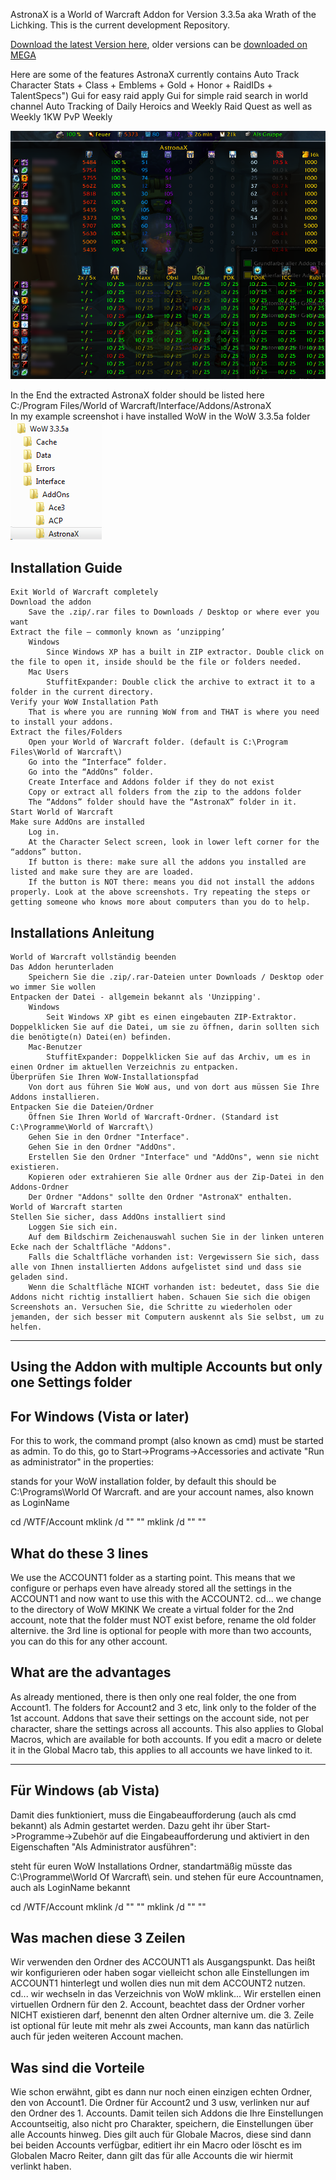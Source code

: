 AstronaX is a World of Warcraft Addon for Version 3.3.5a aka Wrath of the Lichking. This is the current development Repository.

<a href="https://mega.nz/file/rd8kxSDB#ELFypu5XKVkdEmZcL71KQ27r2UJDMzo5UOYav1oHxfU">Download the latest Version here</a>, older versions can be <a href="https://mega.nz/#F!CMMAXICB!uQ_Ma9DWCaXFfk9WzWZILA">downloaded on MEGA</a>

Here are some of the features AstronaX currently contains
Auto Track Character Stats + Class + Emblems + Gold + Honor + RaidIDs + TalentSpecs")
Gui for easy raid apply 
Gui for simple raid search in world channel
Auto Tracking of Daily Heroics and Weekly Raid Quest as well as Weekly 1KW PvP Weekly





<img src="https://raw.githubusercontent.com/kantmn/LUA_AstronaX/master/AstronaX_FuBar_Tooltip.png">

In the End the extracted AstronaX folder should be listed here
<br>C:/Program Files/World of Warcraft/Interface/Addons/AstronaX
<br>In my example screenshot i have installed WoW in the WoW 3.3.5a folder
<br><img src="https://raw.githubusercontent.com/kantmn/LUA_AstronaX/master/AstronaX_Installation_Path.png">

Installation Guide
-----------------------------------------------------------------------------------------------------------------------------
    Exit World of Warcraft completely
    Download the addon
        Save the .zip/.rar files to Downloads / Desktop or where ever you want
    Extract the file – commonly known as ‘unzipping’
        Windows
            Since Windows XP has a built in ZIP extractor. Double click on the file to open it, inside should be the file or folders needed.
        Mac Users
            StuffitExpander: Double click the archive to extract it to a folder in the current directory.
    Verify your WoW Installation Path
        That is where you are running WoW from and THAT is where you need to install your addons.
    Extract the files/Folders
        Open your World of Warcraft folder. (default is C:\Program Files\World of Warcraft\)
        Go into the “Interface” folder.
        Go into the “AddOns” folder.
		Create Interface and Addons folder if they do not exist
        Copy or extract all folders from the zip to the addons folder
        The “Addons” folder should have the “AstronaX” folder in it.
    Start World of Warcraft
    Make sure AddOns are installed
        Log in.
        At the Character Select screen, look in lower left corner for the “addons” button.
        If button is there: make sure all the addons you installed are listed and make sure they are are loaded.
        If the button is NOT there: means you did not install the addons properly. Look at the above screenshots. Try repeating the steps or getting someone who knows more about computers than you do to help.

Installations Anleitung
-----------------------------------------------------------------------------------------------------------------------------
    World of Warcraft vollständig beenden
    Das Addon herunterladen
        Speichern Sie die .zip/.rar-Dateien unter Downloads / Desktop oder wo immer Sie wollen
    Entpacken der Datei - allgemein bekannt als 'Unzipping'.
        Windows
            Seit Windows XP gibt es einen eingebauten ZIP-Extraktor. Doppelklicken Sie auf die Datei, um sie zu öffnen, darin sollten sich die benötigte(n) Datei(en) befinden.
        Mac-Benutzer
            StuffitExpander: Doppelklicken Sie auf das Archiv, um es in einen Ordner im aktuellen Verzeichnis zu entpacken.
    Überprüfen Sie Ihren WoW-Installationspfad
        Von dort aus führen Sie WoW aus, und von dort aus müssen Sie Ihre Addons installieren.
    Entpacken Sie die Dateien/Ordner
        Öffnen Sie Ihren World of Warcraft-Ordner. (Standard ist C:\Programme\World of Warcraft\)
        Gehen Sie in den Ordner "Interface".
        Gehen Sie in den Ordner "AddOns".
		Erstellen Sie den Ordner "Interface" und "AddOns", wenn sie nicht existieren.
        Kopieren oder extrahieren Sie alle Ordner aus der Zip-Datei in den Addons-Ordner
        Der Ordner "Addons" sollte den Ordner "AstronaX" enthalten.
    World of Warcraft starten
    Stellen Sie sicher, dass AddOns installiert sind
        Loggen Sie sich ein.
        Auf dem Bildschirm Zeichenauswahl suchen Sie in der linken unteren Ecke nach der Schaltfläche "Addons".
        Falls die Schaltfläche vorhanden ist: Vergewissern Sie sich, dass alle von Ihnen installierten Addons aufgelistet sind und dass sie geladen sind.
        Wenn die Schaltfläche NICHT vorhanden ist: bedeutet, dass Sie die Addons nicht richtig installiert haben. Schauen Sie sich die obigen Screenshots an. Versuchen Sie, die Schritte zu wiederholen oder jemanden, der sich besser mit Computern auskennt als Sie selbst, um zu helfen.

-----------------------------------------------------------------------------------------------------------------------------
Using the Addon with multiple Accounts but only one Settings folder
-----------------------------------------------------------------------------------------------------------------------------
For Windows (Vista or later)
-------------------------
For this to work, the command prompt (also known as cmd) must be started as admin. To do this, go to Start->Programs->Accessories and activate "Run as administrator" in the properties:
	
<WOWDIR> stands for your WoW installation folder, by default this should be C:\Programs\World Of Warcraft\.
<ACCOUNT1> and <ACCOUNT2> are your account names, also known as LoginName

cd <WOWDIR>/WTF/Account
mklink /d "<ACCOUNT2>" "<ACCOUNT1>"
mklink /d "<ACCOUNT3>" "<ACCOUNT1>"

What do these 3 lines
-------------------------
We use the ACCOUNT1 folder as a starting point. This means that we configure or perhaps even have already stored all the settings in the ACCOUNT1 and now want to use this with the ACCOUNT2.
cd... we change to the directory of WoW
MKlNK We create a virtual folder for the 2nd account, note that the folder must NOT exist before, rename the old folder alternive.
the 3rd line is optional for people with more than two accounts, you can do this for any other account.

What are the advantages
-------------------------
As already mentioned, there is then only one real folder, the one from Account1. The folders for Account2 and 3 etc, link only to the folder of the 1st account. Addons that save their settings on the account side, not per character, share the settings across all accounts. This also applies to Global Macros, which are available for both accounts. If you edit a macro or delete it in the Global Macro tab, this applies to all accounts we have linked to it.

-----------------------------------------------------------------------------------------------------------------------------

Für Windows (ab Vista)
-------------------------
Damit dies funktioniert, muss die Eingabeaufforderung (auch als cmd bekannt) als Admin gestartet werden. Dazu geht ihr über Start->Programme->Zubehör auf die Eingabeaufforderung und aktiviert in den Eigenschaften "Als Administrator ausführen":
	
<WOWDIR> steht für euren WoW Installations Ordner, standartmäßig müsste das C:\Programme\World Of Warcraft\ sein.
<ACCOUNT1> und <ACCOUNT2> stehen für eure Accountnamen, auch als LoginName bekannt

cd <WOWDIR>/WTF/Account
mklink /d "<ACCOUNT2>" "<ACCOUNT1>"
mklink /d "<ACCOUNT3>" "<ACCOUNT1>"

Was machen diese 3 Zeilen
-------------------------
Wir verwenden den Ordner des ACCOUNT1 als Ausgangspunkt. Das heißt wir konfigurieren oder haben sogar vielleicht schon alle Einstellungen im ACCOUNT1 hinterlegt und wollen dies nun mit dem ACCOUNT2 nutzen.
cd... wir wechseln in das Verzeichnis von WoW
mklink... Wir erstellen einen virtuellen Ordnern für den 2. Account, beachtet dass der Ordner vorher NICHT existieren darf, benennt den alten Ordner alternive um.
die 3. Zeile ist optional für leute mit mehr als zwei Accounts, man kann das natürlich auch für jeden weiteren Account machen.

Was sind die Vorteile
-------------------------
Wie schon erwähnt, gibt es dann nur noch einen einzigen echten Ordner, den von Account1. Die Ordner für Account2 und 3 usw, verlinken nur auf den Ordner des 1. Accounts. Damit teilen sich Addons die Ihre Einstellungen Accountseitig, also nicht pro Charakter, speichern, die Einstellungen über alle Accounts hinweg. Dies gilt auch für Globale Macros, diese sind dann bei beiden Accounts verfügbar, editiert ihr ein Macro oder löscht es im Globalen Macro Reiter, dann gilt das für alle Accounts die wir hiermit verlinkt haben.
